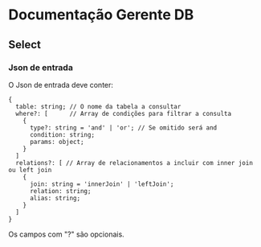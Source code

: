 # Documentação Gerente DB

## Select

### Json de entrada

O Json de entrada deve conter:

```
{
  table: string; // O nome da tabela a consultar
  where?: [      // Array de condições para filtrar a consulta
    {      
      type?: string = 'and' | 'or'; // Se omitido será and
      condition: string;
      params: object;
    }
  ] 
  relations?: [ // Array de relacionamentos a incluir com inner join ou left join
    {  
      join: string = 'innerJoin' | 'leftJoin';
      relation: string;
      alias: string;  
    }
  ]
}
```
Os campos com "?" são opcionais.
